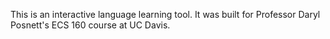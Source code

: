This is an interactive language learning tool. It was built for Professor Daryl Posnett's ECS 160 course at UC Davis.
